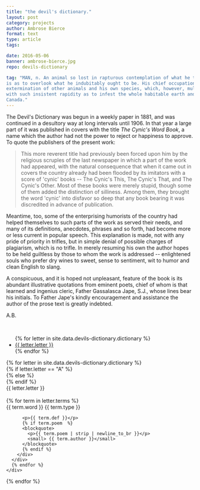 ```yaml
---
title: "the devil's dictionary."
layout: post
category: projects
author: Ambrose Bierce
format: text
type: article
tags: 

date: 2016-05-06
banner: ambrose-bierce.jpg 
repo: devils-dictionary

tag: "MAN, n. An animal so lost in rapturous contemplation of what he thinks he
is as to overlook what he indubitably ought to be. His chief occupation is
extermination of other animals and his own species, which, however, multiplies
with such insistent rapidity as to infest the whole habitable earth and
Canada."
---
```


The Devil's Dictionary was begun in a weekly paper in 1881, and was continued
in a desultory way at long intervals until 1906.  In that year a large part of
it was published in covers with the title *The Cynic's Word Book*, a name which
the author had not the power to reject or happiness to approve.  To quote the
publishers of the present work:

>This more reverent title had previously been forced upon him by the religious
>scruples of the last newspaper in which a part of the work had appeared, with
>the natural consequence that when it came out in covers the country already
>had been flooded by its imitators with a score of 'cynic' books -- The Cynic's
>This, The Cynic's That, and The Cynic's Other. Most of these books were merely
>stupid, though some of them added the distinction of silliness. Among them,
>they brought the word 'cynic' into disfavor so deep that any book bearing it
>was discredited in advance of publication.

Meantime, too, some of the enterprising humorists of the country had helped
themselves to such parts of the work as served their needs, and many of its
definitions, anecdotes, phrases and so forth, had become more or less current
in popular speech.  This explanation is made, not with any pride of priority in
trifles, but in simple denial of possible charges of plagiarism, which is no
trifle.  In merely resuming his own the author hopes to be held guiltless by
those to whom the work is addressed -- enlightened souls who prefer dry wines
to sweet, sense to sentiment, wit to humor and clean English to slang.

A conspicuous, and it is hoped not unpleasant, feature of the book is its
abundant illustrative quotations from eminent poets, chief of whom is that
learned and ingenius cleric, Father Gassalasca Jape, S.J., whose lines bear his
initials.  To Father Jape's kindly encouragement and assistance the author of
the prose text is greatly indebted.

A.B.

<div class="uk-grid uk-grid-small">

<div class="uk-width-1-5 uk-width-small-1-10 uk-width-medium-1-10">
  <br>
  <div data-uk-sticky="{top:50}" class="uk-panel uk-panel-box">
    <ul class="uk-scrollable-box uk-nav-side uk-nav uk-nav-parent-icon" 
        data-uk-scrollspy-nav="{closest:'li', topoffset:-250}" data-uk-nav>
      {% for letter in site.data.devils-dictionary.dictionary %}
      <li class="uk-text-center"><a href="#section-{{ letter.letter }}" 
          data-uk-smooth-scroll="{offset:50}">{{ letter.letter }}
      </a></li>
      {% endfor %}
    </ul>
  </div>
</div>

<div class="uk-width-4-5 uk-width-small-9-10 uk-width-medium-9-10"
     id="dictionary" data-uk-observe data-uk-check-display>
  {% for letter in site.data.devils-dictionary.dictionary %}
  <br>
  {% if letter.letter == "A" %}
  <div>
  {% else %}
  <div class="uk-hidden">
  {% endif %}
    <div class="uk-h2 uk-text-center" id="section-{{ letter.letter}}">
      {{ letter.letter }}
    </div>
    <br>
    <div class="uk-grid" data-uk-grid="{gutter:15, animation:false}">
      {% for term in letter.terms %}
      <div class="uk-width-1-1 uk-width-medium-1-1 uk-width-xlarge-1-2">
        <div class="uk-panel uk-panel-box">
          <div class="uk-panel-title uk-panel-header">
            {{ term.word }} 
            <span class="uk-float-right">{{ term.type }}</span>
          </div>

          <p>{{ term.def }}</p> 
          {% if term.poem  %} 
          <blockquote> 
            <p>{{ term.poem | strip | newline_to_br }}</p>
            <small> {{ term.author }}</small>
          </blockquote> 
          {% endif %}
        </div>
      </div>
      {% endfor %}
    </div>
  </div>
  {% endfor %}
</div>

</div>
